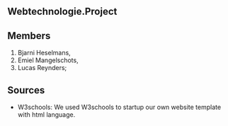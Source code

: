 ## Webtechnologie.Project ##

## Members ##
1. Bjarni Heselmans,
2. Emiel Mangelschots,
3. Lucas Reynders;

## Sources ##
- W3schools:
  We used W3schools to startup our own website template with html language.
